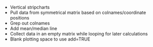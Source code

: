 - Vertical stripcharts
- Pull data from symmetrical matrix based on colnames/coordinate positions
- Grep out colnames
- Add mean/median line
- Collect data in an empty matrix while looping for later calculations
- Blank plotting space to use add=TRUE
